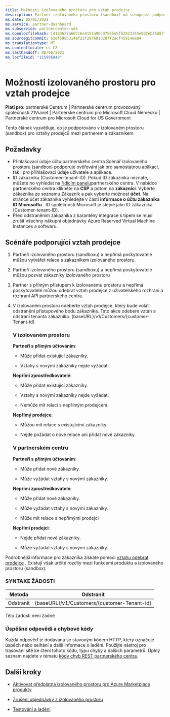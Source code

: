 ```yaml
---
title: Možnosti izolovaného prostoru pro vztah prodejce
description: Partner izolovaného prostoru (sandbox) má schopnost podporovat vztahy mezi partnerem a zákazníkem.
ms.date: 05/01/2021
ms.service: partner-dashboard
ms.subservice: partnercenter-sdk
ms.openlocfilehash: 14133627a607c6e4151a90c37565e5f62823345e007eb55d87100de25d1f161a
ms.sourcegitcommit: 63ef5995314ef22f29768132dff2acf45914ea84
ms.translationtype: MT
ms.contentlocale: cs-CZ
ms.lasthandoff: 08/06/2021
ms.locfileid: "115996848"
---
```

# <a name="sandbox-capabilities-for-reseller-relationship"></a>Možnosti izolovaného prostoru pro vztah prodejce

**Platí pro**: partnerské Centrum | Partnerské centrum provozovaný společností 21Vianet | Partnerské centrum pro Microsoft Cloud Německo | Partnerské centrum pro Microsoft Cloud for US Government

Tento článek vysvětluje, co je podporováno v izolovaném prostoru (sandbox) pro vztahy prodejců mezi partnerem a zákazníkem. 

## <a name="prerequisites"></a>Požadavky

- Přihlašovací údaje účtu partnerského centra Scénář izolovaného prostoru (sandbox) podporuje ověřování jak pro samostatnou aplikaci, tak i pro přihlašovací údaje uživatele a aplikace.
- ID zákazníka (Customer-tenant-ID). Pokud ID zákazníka neznáte, můžete ho vyhledat na [řídicím panelu](https://partner.microsoft.com/dashboard/home)partnerského centra. V nabídce partnerského centra klikněte na **CSP** a potom na **zákazníci**. Vyberte zákazníka ze seznamu Zákazník a pak vyberte možnost **účet**. Na stránce účet zákazníka vyhledejte v části **informace o účtu zákazníka** **ID Microsoftu** . ID společnosti Microsoft je stejné jako ID zákazníka (Customer-tenant-ID).
- Před odstraněním zákazníka z karantény integrace s tipem se musí zrušit všechny nákupní objednávky Azure Reserved Virtual Machine Instances a softwaru.

## <a name="scenarios-supporting-reseller-relationship"></a>Scénáře podporující vztah prodejce

1.  Partneři izolovaného prostoru (sandboxu) a nepřímá poskytovatelé můžou vytvářet relace s zákazníkem izolovaného prostoru. 
2.  Partneři izolovaného prostoru (sandboxu) a nepřímá poskytovatelé můžou pozvat zákazníky izolovaného prostoru

3. Partner s přímým přístupem k izolovanému prostoru a nepřímá poskytovatelé můžou odebrat vztah prodejce z uživatelského rozhraní a rozhraní API partnerského centra.

4. V izolovaném prostoru odeberte vztah prodejce, který bude volat odstranění přístupového bodu zákazníka. Tato akce odebere vztah a odstraní tenanta zákazníka. {baseURL}/v1/Customers/{customer-Tenant-id}


    ### <a name="in-the-sandbox"></a>V izolovaném prostoru

    **Partneři s přímým účtováním**:

    - Může přidat existující zákazníky.

    - Vztahy s novými zákazníky nejde vyžádat.

    **Nepřímí zprostředkovatelé**:

    - Může přidat existující zákazníky.

    - Vztahy s novými zákazníky nejde vyžádat.

    - Nemůže mít relaci s nepřímým prodejcem.

    **Nepřímý prodejce**: 

    -   Můžou mít relace s existujícími zákazníky.

    -   Nejde požádat o nové relace ani přidat nové zákazníky.

    ### <a name="in-partner-center"></a>V partnerském centru

    **Partneři s přímým účtováním**:

    -   Může přidat nové zákazníky.

    -   Může vyžádat vztahy s novými zákazníky.

    **Nepřímí zprostředkovatelé**:

    -   Může přidat nové zákazníky.

    -   Může vyžádat vztahy s novými zákazníky.

    -   Může mít relace s nepřímými prodejci

    **Nepřímí prodejci**:

    -   Nejde přidat nové zákazníky.

    -   Může vyžádat vztahy s novými zákazníky.


Podrobnější informace pro zákazníka získáte pomocí [vztahu odebrat prodejce](remove-a-reseller-relationship-with-a-customer.md) . Existují však určité rozdíly mezi funkcemi produktu a izolovaného prostoru (sandbox).

### <a name="request-syntax"></a>SYNTAXE ŽÁDOSTI

|**Metoda**|**Odstranit**|
|-------------|------------|
|Odstranit|{baseURL}/v1/Customers/{customer-Tenant-id} |

Tělo žádosti není žádné

### <a name="response-success-and-error-codes"></a>Úspěšné odpovědi a chybové kódy

Každá odpověď je dodávána se stavovým kódem HTTP, který označuje úspěch nebo selhání a další informace o ladění. Použijte nástroj pro trasování sítě ke čtení tohoto kódu, typu chyby a dalších parametrů. Úplný seznam najdete v tématu [kódy chyb REST partnerského centra](./error-codes.md).

## <a name="next-steps"></a>Další kroky

- [Aktivovat předplatná izolovaného prostoru pro Azure Marketplace produkty](activate-sandbox-subscription-azure-marketplace-products.md)

- [Zrušení objednávky z izolovaného prostoru](cancel-an-order-from-the-integration-sandbox.md)

- [Testování a ladění](test-and-debug.md)